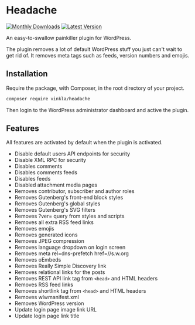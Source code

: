 # Headache

[![Monthly Downloads](https://badgen.net/packagist/dm/vinkla/headache)](https://packagist.org/packages/vinkla/headache/stats)
[![Latest Version](https://badgen.net/packagist/v/vinkla/headache)](https://packagist.org/packages/vinkla/headache)

An easy-to-swallow painkiller plugin for WordPress.

The plugin removes a lot of default WordPress stuff you just can't wait to get rid of. It removes meta tags such as feeds, version numbers and emojis.

## Installation

Require the package, with Composer, in the root directory of your project.

```sh
composer require vinkla/headache
```

Then login to the WordPress administrator dashboard and active the plugin.

## Features

All features are activated by default when the plugin is activated.

- Disable default users API endpoints for security
- Disable XML RPC for security
- Disables comments
- Disables comments feeds
- Disables feeds
- Disabled attachment media pages
- Removes contributor, subscriber and author roles
- Removes Gutenberg's front-end block styles
- Removes Gutenberg's global styles
- Removes Gutenberg's SVG filters
- Removes ?ver= query from styles and scripts
- Removes all extra RSS feed links
- Removes emojis
- Removes generated icons
- Removes JPEG compression
- Removes language dropdown on login screen
- Removes meta rel=dns-prefetch href=//s.w.org
- Removes oEmbeds
- Removes Really Simple Discovery link
- Removes relational links for the posts
- Removes REST API link tag from `<head>` and HTML headers
- Removes RSS feed links
- Removes shortlink tag from `<head>` and HTML headers
- Removes wlwmanifest.xml
- Removes WordPress version
- Update login page image link URL
- Update login page link title
